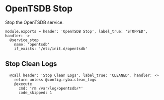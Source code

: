 
# OpenTSDB Stop

Stop the OpenTSDB service.

    module.exports = header: 'OpenTSDB Stop', label_true: 'STOPPED', handler: ->
      @service_stop
        name: 'opentsdb'
        if_exists: '/etc/init.d/opentsdb'

## Stop Clean Logs

      @call header: 'Stop Clean Logs', label_true: 'CLEANED', handler: ->
        return unless @config.ryba.clean_logs
        @execute
          cmd: 'rm /var/log/opentsdb/*'
          code_skipped: 1
